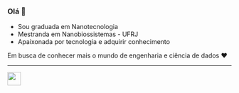 ### Olá 👋



- Sou graduada em Nanotecnologia 
- Mestranda em Nanobiossistemas - UFRJ 
- Apaixonada por tecnologia e adquirir conhecimento 

Em busca de conhecer mais o mundo de engenharia e ciência de dados ❤


__________________________________________________________________________________________________________________________________________________
 <a href="https://www.linkedin.com/in/alinetsbarreto/"><img src="https://img.shields.io/badge/LinkedIn-0077B5?style=for-the-badge&logo=linkedin&logoColor=white" height="30 px"></a>



<!--
Here are some ideas to get you started:
**alinetsbarreto/alinetsbarreto** is a ✨ _special_ ✨ repository because its `README.md` (this file) appears on your GitHub profile.
- 🔭 I’m currently working on ...
- 🌱 I’m currently learning ...
- 👯 I’m looking to collaborate on ...
- 🤔 I’m looking for help with ...
- 💬 Ask me about ...
- 📫 How to reach me: ...
- 😄 Pronouns: ...
- ⚡ Fun fact: ...
-->
